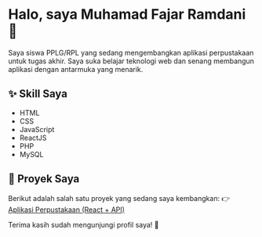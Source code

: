 # Halo, saya Muhamad Fajar Ramdani 👋

Saya siswa PPLG/RPL yang sedang mengembangkan aplikasi perpustakaan untuk tugas akhir. Saya suka belajar teknologi web dan senang membangun aplikasi dengan antarmuka yang menarik.

## ✨ Skill Saya
- HTML
- CSS
- JavaScript
- ReactJS
- PHP
- MySQL

## 📁 Proyek Saya
Berikut adalah salah satu proyek yang sedang saya kembangkan:
👉 [Aplikasi Perpustakaan (React + API)](https://github.com/muhamadfajarramdani/perpustakaan-app)

Terima kasih sudah mengunjungi profil saya! 🙌
